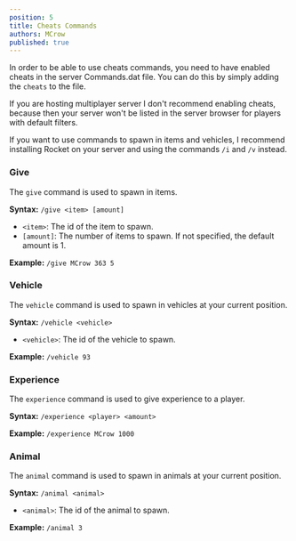 ```yaml
---
position: 5
title: Cheats Commands
authors: MCrow
published: true
---
```


In order to be able to use cheats commands, you need to have enabled cheats in the server Commands.dat file. You can do this by simply adding the `cheats` to the file.

If you are hosting multiplayer server I don't recommend enabling cheats, because then your server won't be listed in the server browser for players with default filters.  

If you want to use commands to spawn in items and vehicles, I recommend installing Rocket on your server and using the commands `/i` and `/v` instead.

### Give
The `give` command is used to spawn in items.

**Syntax:** `/give <item> [amount]`
- `<item>`: The id of the item to spawn.
- `[amount]`: The number of items to spawn. If not specified, the default amount is 1.

**Example:** `/give MCrow 363 5`

### Vehicle
The `vehicle` command is used to spawn in vehicles at your current position.

**Syntax:** `/vehicle <vehicle>`
- `<vehicle>`: The id of the vehicle to spawn.

**Example:** `/vehicle 93`

### Experience
The `experience` command is used to give experience to a player.

**Syntax:** `/experience <player> <amount>`

**Example:** `/experience MCrow 1000`

### Animal
The `animal` command is used to spawn in animals at your current position.

**Syntax:** `/animal <animal>`
- `<animal>`: The id of the animal to spawn.

**Example:** `/animal 3`

